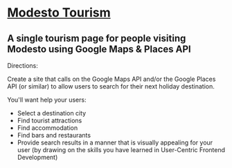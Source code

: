 # [Modesto Tourism](https://thestarvingcoder.github.io/modesto_tourism/)

## A single tourism page for people visiting Modesto using Google Maps & Places API

Directions:

Create a site that calls on the Google Maps API and/or the Google Places API (or similar) to allow users to search for their next holiday destination.

You'll want help your users:

- Select a destination city
- Find tourist attractions
- Find accommodation
- Find bars and restaurants
- Provide search results in a manner that is visually appealing for your user (by drawing on the skills you have learned in User-Centric Frontend Development)

